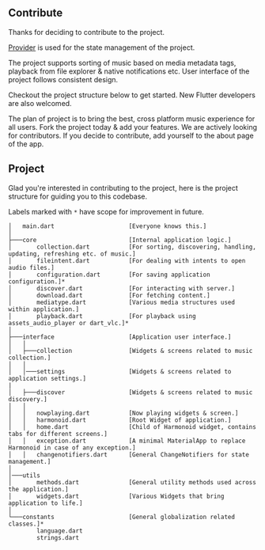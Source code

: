 ## Contribute

Thanks for deciding to contribute to the project.

[Provider](https://github.com/rrousselGit/provider) is used for the state management of the project.

The project supports sorting of music based on media metadata tags, playback from file explorer & native notifications etc.
User interface of the project follows consistent design.

Checkout the project structure below to get started. New Flutter developers are also welcomed.


The plan of project is to bring the best, cross platform music experience for all users. Fork the project today & add your features. We are actively looking for contributors. If you decide to contribute, add yourself to the about page of the app.

## Project

Glad you're interested in contributing to the project, here is the project structure for guiding you to this codebase.

Labels marked with `*` have scope for improvement in future.

```
│   main.dart                     [Everyone knows this.]
│
├───core                          [Internal application logic.]
│       collection.dart           [For sorting, discovering, handling, updating, refreshing etc. of music.]
│       fileintent.dart           [For dealing with intents to open audio files.]
│       configuration.dart        [For saving application configuration.]*
│       discover.dart             [For interacting with server.]
│       download.dart             [For fetching content.]
│       mediatype.dart            [Various media structures used within application.]
│       playback.dart             [For playback using assets_audio_player or dart_vlc.]*
│
├───interface                     [Application user interface.]
│   │
│   ├───collection                [Widgets & screens related to music collection.]
│   │
│   │───settings                  [Widgets & screens related to application settings.]
|
│   ├───discover                  [Widgets & screens related to music discovery.]
│   │
│   │   nowplaying.dart           [Now playing widgets & screen.]
│   │   harmonoid.dart            [Root Widget of application.]
│   │   home.dart                 [Child of Harmonoid widget, contains tabs for different screens.]
│   │   exception.dart            [A minimal MaterialApp to replace Harmonoid in case of any exception.]
│   │   changenotifiers.dart      [General ChangeNotifiers for state management.]
│
│───utils
│       methods.dart              [General utility methods used across the application.]
│       widgets.dart              [Various Widgets that bring application to life.]
│
└───constants                     [General globalization related classes.]*
        language.dart
        strings.dart
```
